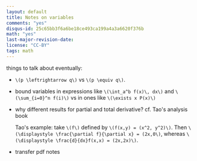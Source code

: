 ```yaml
---
layout: default
title: Notes on variables
comments: "yes"
disqus-id: 25c65bb3f6a6be18ce493ca199a4a3a6620f376b
math: "yes"
last-major-revision-date:
license: "CC-BY"
tags: math
---
```


things to talk about eventually:

- `\(p \leftrightarrow q\)` vs `\(p \equiv q\)`.
- bound variables in expressions like `\(\int_a^b f(x)\, dx\)` and `\(\sum_{i=0}^n f(i)\)` vs in ones like `\(\exists x P(x)\)`
- why different results for partial and total derivative? cf. Tao's analysis book
    
    Tao's example: take `\(f\)` defined by `\(f(x,y) = (x^2, y^2)\)`.
    Then `\(\displaystyle \frac{\partial f}{\partial x} = (2x,0\)`, whereas `\(\displaystyle \frac{d}{dx}f(x,x) = (2x,2x)\)`.
- transfer pdf notes
